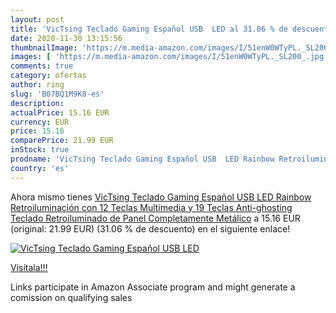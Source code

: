 ```yaml
---
layout: post
title: 'VicTsing Teclado Gaming Español USB  LED al 31.06 % de descuento'
date: 2020-11-30 13:15:56
thumbnailImage: 'https://m.media-amazon.com/images/I/51enW0WTyPL._SL200_.jpg'
images: [ 'https://m.media-amazon.com/images/I/51enW0WTyPL._SL200_.jpg' ]
comments: true
category: ofertas
author: ring
slug: 'B07BQ1M9K8-es'
description:
actualPrice: 15.16 EUR
currency: EUR
price: 15.16
comparePrice: 21.99 EUR
inStock: true
prodname: 'VicTsing Teclado Gaming Español USB  LED Rainbow Retroiluminación con 12 Teclas Multimedia y 19 Teclas Anti-ghosting  Teclado Retroiluminado de Panel Completamente Metálico'
country: 'es'
---
```


Ahora mismo tienes [VicTsing Teclado Gaming Español USB  LED Rainbow Retroiluminación con 12 Teclas Multimedia y 19 Teclas Anti-ghosting  Teclado Retroiluminado de Panel Completamente Metálico](https://www.amazon.es/dp/B07BQ1M9K8/?tag=tolees-21) a 15.16 EUR (original: 21.99 EUR) (31.06 %  de descuento) en el siguiente enlace!

[![VicTsing Teclado Gaming Español USB  LED](https://m.media-amazon.com/images/I/51enW0WTyPL._SL200_.jpg)](https://www.amazon.es/dp/B07BQ1M9K8/?tag=tolees-21)

[Visítala!!!](https://www.amazon.es/dp/B07BQ1M9K8/?tag=tolees-21)

Links participate in Amazon Associate program and might generate a comission on qualifying sales
